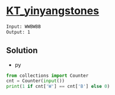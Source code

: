 # [KT_yinyangstones](https://open.kattis.com/problems/yinyangstones)



```txt
Input: WWBWBB
Output: 1
```

## Solution

* py

```py
from collections import Counter
cnt = Counter(input())
print(1 if cnt['W'] == cnt['B'] else 0)
```
